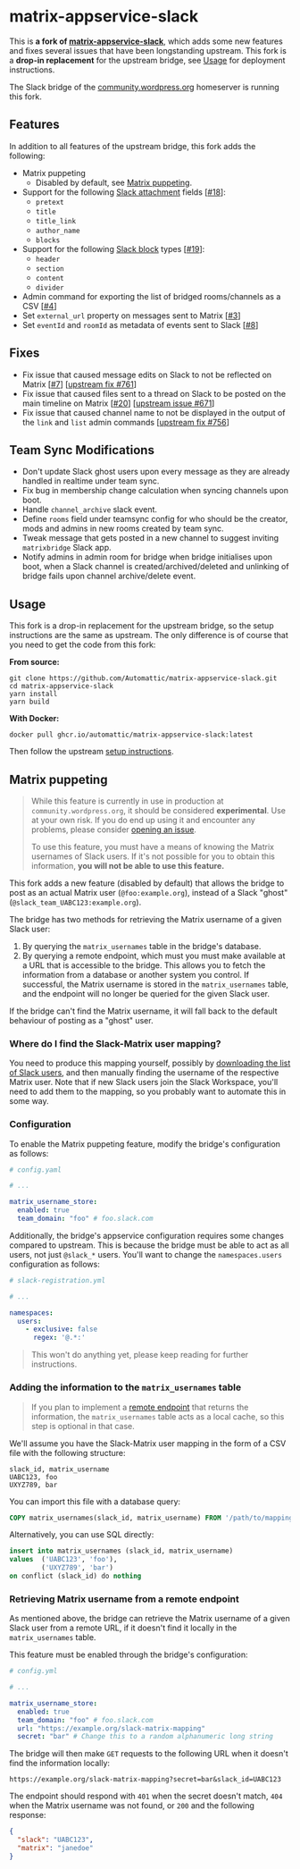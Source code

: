# matrix-appservice-slack

This is **a fork of [matrix-appservice-slack](https://github.com/matrix-org/matrix-appservice-slack)**, which adds some new features and fixes several issues that have been longstanding upstream. This fork is a **drop-in replacement** for the upstream bridge, see [Usage](#usage) for deployment instructions. 

The Slack bridge of the [community.wordpress.org](https://community.wordpress.org) homeserver is running this fork.

## Features

In addition to all features of the upstream bridge, this fork adds the following:

- Matrix puppeting
  - Disabled by default, see [Matrix puppeting](#matrix-puppeting).
- Support for the following [Slack attachment](https://api.slack.com/reference/messaging/attachments) fields [[#18](https://github.com/Automattic/matrix-appservice-slack/pull/18)]:
  - `pretext`
  - `title`
  - `title_link`
  - `author_name`
  - `blocks`
- Support for the following [Slack block](https://api.slack.com/reference/block-kit/blocks) types [[#19](https://github.com/Automattic/matrix-appservice-slack/pull/19)]:
  - `header`
  - `section`
  - `content`
  - `divider`
- Admin command for exporting the list of bridged rooms/channels as a CSV [[#4](https://github.com/Automattic/matrix-appservice-slack/pull/4)]
- Set `external_url` property on messages sent to Matrix [[#3](https://github.com/Automattic/matrix-appservice-slack/pull/3)]
- Set `eventId` and `roomId` as metadata of events sent to Slack [[#8](https://github.com/Automattic/matrix-appservice-slack/pull/8)]

## Fixes

- Fix issue that caused message edits on Slack to not be reflected on Matrix [[#7](https://github.com/Automattic/matrix-appservice-slack/pull/7)] [[upstream fix #761](https://github.com/matrix-org/matrix-appservice-slack/pull/761)]
- Fix issue that caused files sent to a thread on Slack to be posted on the main timeline on Matrix [[#20](https://github.com/Automattic/matrix-appservice-slack/pull/20)] [[upstream issue #671](https://github.com/matrix-org/matrix-appservice-slack/issues/671)]
- Fix issue that caused channel name to not be displayed in the output of the `link` and `list` admin commands [[upstream fix #756](https://github.com/matrix-org/matrix-appservice-slack/pull/756)]

## Team Sync Modifications

- Don't update Slack ghost users upon every message as they are already handled in realtime under team sync.
- Fix bug in membership change calculation when syncing channels upon boot.
- Handle `channel_archive` slack event.
- Define `rooms` field under teamsync config for who should be the creator, mods and admins in new rooms created by team sync.
- Tweak message that gets posted in a new channel to suggest inviting `matrixbridge` Slack app.
- Notify admins in admin room for bridge when bridge initialises upon boot, when a Slack channel is created/archived/deleted and unlinking of bridge fails upon channel archive/delete event.

## Usage

This fork is a drop-in replacement for the upstream bridge, so the setup instructions are the same as upstream. The only difference is of course that you need to get the code from this fork:

**From source:**

```shell
git clone https://github.com/Automattic/matrix-appservice-slack.git
cd matrix-appservice-slack
yarn install
yarn build
```

**With Docker:**

```shell
docker pull ghcr.io/automattic/matrix-appservice-slack:latest
```

Then follow the upstream [setup instructions](https://matrix-appservice-slack.readthedocs.io/en/latest/getting_started/).


## Matrix puppeting

> While this feature is currently in use in production at `community.wordpress.org`, it should be considered **experimental**. Use at your own risk. If you do end up using it and encounter any problems, please consider [opening an issue](https://github.com/matrix-org/matrix-appservice-slack/issues/new).
> 
> To use this feature, you must have a means of knowing the Matrix usernames of Slack users. If it's not possible for you to obtain this information, **you will not be able to use this feature.**

This fork adds a new feature (disabled by default) that allows the bridge to post as an actual Matrix user (`@foo:example.org`), instead of a Slack "ghost" (`@slack_team_UABC123:example.org`).

The bridge has two methods for retrieving the Matrix username of a given Slack user:

1. By querying the `matrix_usernames` table in the bridge's database.
2. By querying a remote endpoint, which must you must make available at a URL that is accessible to the bridge. This allows you to fetch the information from a database or another system you control. If successful, the Matrix username is stored in the `matrix_usernames` table, and the endpoint will no longer be queried for the given Slack user.

If the bridge can't find the Matrix username, it will fall back to the default behaviour of posting as a "ghost" user.

### Where do I find the Slack-Matrix user mapping?

You need to produce this mapping yourself, possibly by [downloading the list of Slack users](https://slack.com/help/articles/4405848563603-Download-a-list-of-members-in-your-workspace), and then manually finding the username of the respective Matrix user. Note that if new Slack users join the Slack Workspace, you'll need to add them to the mapping, so you probably want to automate this in some way.

### Configuration
To enable the Matrix puppeting feature, modify the bridge's configuration as follows:

```yml
# config.yaml

# ...

matrix_username_store:
  enabled: true
  team_domain: "foo" # foo.slack.com
```

Additionally, the bridge's appservice configuration requires some changes compared to upstream. This is because the bridge must be able to act as all users, not just `@slack_*` users. You'll want to change the `namespaces.users` configuration as follows:

```yml
# slack-registration.yml

# ...

namespaces:
  users:
    - exclusive: false
      regex: '@.*:'
```

> This won't do anything yet, please keep reading for further instructions.

### Adding the information to the `matrix_usernames` table

> If you plan to implement a [remote endpoint](#retrieve-matrix-username-from-a-remote-endpoint) that returns the information, the `matrix_usernames` table acts as a local cache, so this step is optional in that case.

We'll assume you have the Slack-Matrix user mapping in the form of a CSV file with the following structure:

```CSV
slack_id, matrix_username
UABC123, foo
UXYZ789, bar
```

You can import this file with a database query:

```sql
COPY matrix_usernames(slack_id, matrix_username) FROM '/path/to/mapping.csv' WITH (FORMAT csv);
```

Alternatively, you can use SQL directly:

```sql
insert into matrix_usernames (slack_id, matrix_username)
values  ('UABC123', 'foo'),
        ('UXYZ789', 'bar')
on conflict (slack_id) do nothing
```

### Retrieving Matrix username from a remote endpoint
As mentioned above, the bridge can retrieve the Matrix username of a given Slack user from a remote URL, if it doesn't find it locally in the `matrix_usernames` table.

This feature must be enabled through the bridge's configuration:

```yml
# config.yml

# ...

matrix_username_store:
  enabled: true
  team_domain: "foo" # foo.slack.com
  url: "https://example.org/slack-matrix-mapping"
  secret: "bar" # Change this to a random alphanumeric long string
```

The bridge will then make `GET` requests to the following URL when it doesn't find the information locally: 

```
https://example.org/slack-matrix-mapping?secret=bar&slack_id=UABC123
```

The endpoint should respond with `401` when the secret doesn't match, `404` when the Matrix username was not found, or `200` and the following response:

```json
{
  "slack": "UABC123",
  "matrix": "janedoe"
}
```
